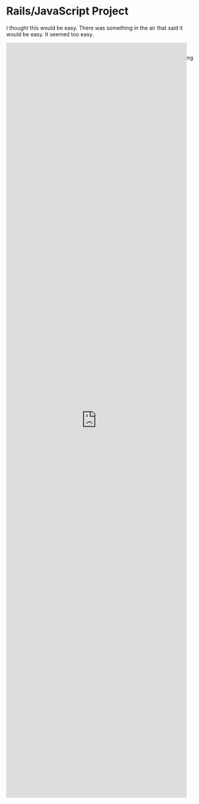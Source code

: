 # Rails/JavaScript Project

I thought this would be easy. There was something in the air that said it would be easy. It seemed too easy.

<iframe src="https://media.giphy.com/media/uA147Pq6OvgCA/giphy.gif" width="50%" height="50%" style="position:absolute" frameBorder="0" class="giphy-embed" allowFullScreen></iframe>
via GIPHY

Famous last words. I am having a difficult time. Good thing I starting writing the blog. I just realized that I have the wrong spec.md file!

So I jumped ahead. I procrastinated. Or, to be fair, maybe I just wanted to get on to React and the dreaded Redux!
